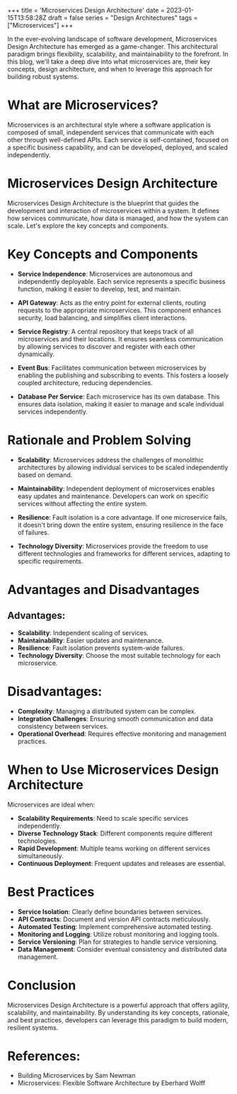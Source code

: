 +++
title = 'Microservices Design Architecture'
date = 2023-01-15T13:58:28Z
draft = false
series = "Design Architectures"
tags = ["Microservices"]
+++

In the ever-evolving landscape of software development, Microservices Design Architecture has emerged as a game-changer. This architectural paradigm brings flexibility, scalability, and maintainability to the forefront. In this blog, we'll take a deep dive into what microservices are, their key concepts, design architecture, and when to leverage this approach for building robust systems.

# What are Microservices?

Microservices is an architectural style where a software application is composed of small, independent services that communicate with each other through well-defined APIs. Each service is self-contained, focused on a specific business capability, and can be developed, deployed, and scaled independently.

# Microservices Design Architecture

Microservices Design Architecture is the blueprint that guides the development and interaction of microservices within a system. It defines how services communicate, how data is managed, and how the system can scale. Let's explore the key concepts and components.

# Key Concepts and Components

- **Service Independence**: Microservices are autonomous and independently deployable. Each service represents a specific business function, making it easier to develop, test, and maintain.

- **API Gateway**: Acts as the entry point for external clients, routing requests to the appropriate microservices. This component enhances security, load balancing, and simplifies client interactions.

- **Service Registry**: A central repository that keeps track of all microservices and their locations. It ensures seamless communication by allowing services to discover and register with each other dynamically.

- **Event Bus**: Facilitates communication between microservices by enabling the publishing and subscribing to events. This fosters a loosely coupled architecture, reducing dependencies.

- **Database Per Service**: Each microservice has its own database. This ensures data isolation, making it easier to manage and scale individual services independently.

# Rationale and Problem Solving

- **Scalability**: Microservices address the challenges of monolithic architectures by allowing individual services to be scaled independently based on demand.

- **Maintainability**: Independent deployment of microservices enables easy updates and maintenance. Developers can work on specific services without affecting the entire system.

- **Resilience**: Fault isolation is a core advantage. If one microservice fails, it doesn't bring down the entire system, ensuring resilience in the face of failures.

- **Technology Diversity**: Microservices provide the freedom to use different technologies and frameworks for different services, adapting to specific requirements.

# Advantages and Disadvantages

## Advantages:

- **Scalability**: Independent scaling of services.
- **Maintainability**: Easier updates and maintenance.
- **Resilience**: Fault isolation prevents system-wide failures.
- **Technology Diversity**: Choose the most suitable technology for each microservice.

# Disadvantages:

- **Complexity**: Managing a distributed system can be complex.
- **Integration Challenges**: Ensuring smooth communication and data consistency between services.
- **Operational Overhead**: Requires effective monitoring and management practices.

# When to Use Microservices Design Architecture

Microservices are ideal when:

- **Scalability Requirements**: Need to scale specific services independently.
- **Diverse Technology Stack**: Different components require different technologies.
- **Rapid Development**: Multiple teams working on different services simultaneously.
- **Continuous Deployment**: Frequent updates and releases are essential.

# Best Practices

- **Service Isolation**: Clearly define boundaries between services.
- **API Contracts**: Document and version API contracts meticulously.
- **Automated Testing**: Implement comprehensive automated testing.
- **Monitoring and Logging**: Utilize robust monitoring and logging tools.
- **Service Versioning**: Plan for strategies to handle service versioning.
- **Data Management**: Consider eventual consistency and distributed data management.

# Conclusion

Microservices Design Architecture is a powerful approach that offers agility, scalability, and maintainability. By understanding its key concepts, rationale, and best practices, developers can leverage this paradigm to build modern, resilient systems.

# References:

- Building Microservices by Sam Newman
- Microservices: Flexible Software Architecture by Eberhard Wolff
